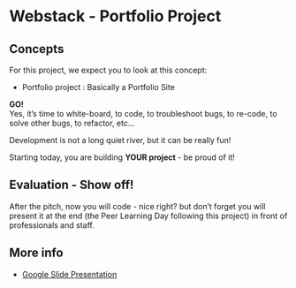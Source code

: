 # Webstack - Portfolio Project

## Concepts
For this project, we expect you to look at this concept:

- Portfolio project : Basically a Portfolio Site

**GO!**  
Yes, it’s time to white-board, to code, to troubleshoot bugs, to re-code, to solve other bugs, to refactor, etc...

Development is not a long quiet river, but it can be really fun!

Starting today, you are building **YOUR project** - be proud of it!

## Evaluation - Show off!
After the pitch, now you will code - nice right? but don’t forget you will present it at the end (the Peer Learning Day following this project) in front of professionals and staff.

## More info
- [Google Slide Presentation](https://docs.google.com/presentation/d/15R5GJ8tSiv15Um0j940nkIO55vz2bVvLR6P__LDvt00/edit?usp=drivesdk)
